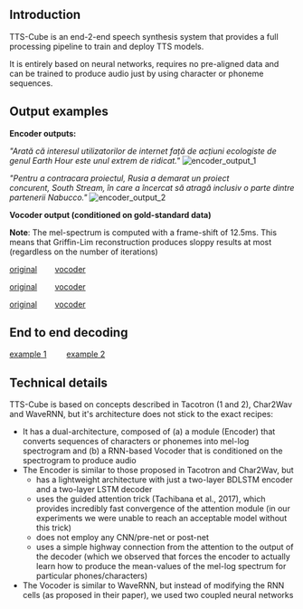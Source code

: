 ## Introduction

TTS-Cube is an end-2-end speech synthesis system that provides a full processing pipeline to train and deploy TTS models.
   
It is entirely based on neural networks, requires no pre-aligned data and can be trained to produce audio just by using character or phoneme sequences.

## Output examples

**Encoder outputs:**

*"Arată că interesul utilizatorilor de internet față de acțiuni ecologiste de genul Earth Hour este unul extrem de ridicat."* 
![encoder_output_1](https://raw.githubusercontent.com/tiberiu44/TTS-Cube/master/examples/encoder/anca_dcnews_0023.png "Encoder output example 1")

*"Pentru a contracara proiectul, Rusia a demarat un proiect concurent, South Stream, în care a încercat să atragă inclusiv o parte dintre partenerii Nabucco."*
![encoder_output_2](https://raw.githubusercontent.com/tiberiu44/TTS-Cube/master/examples/encoder/anca_dcnews_0439.png "Encoder output example 2")


**Vocoder output (conditioned on gold-standard data)**

**Note**: The mel-spectrum is computed with a frame-shift of 12.5ms. This means that Griffin-Lim reconstruction produces sloppy results at most (regardless on the number of iterations)

[original](https://github.com/tiberiu44/TTS-Cube/raw/master/examples/vocoder/anca_dcnews_0127.orig.wav) &nbsp;&nbsp;&nbsp;&nbsp;&nbsp;&nbsp;&nbsp;[vocoder](https://github.com/tiberiu44/TTS-Cube/raw/master/examples/vocoder/anca_dcnews_0127.mp4)

[original](https://github.com/tiberiu44/TTS-Cube/raw/master/examples/vocoder/anca_dcnews_0439.orig.wav) &nbsp;&nbsp;&nbsp;&nbsp;&nbsp;&nbsp;&nbsp;[vocoder](https://github.com/tiberiu44/TTS-Cube/raw/master/examples/vocoder/anca_dcnews_0439.mp3)

[original](https://github.com/tiberiu44/TTS-Cube/raw/master/examples/vocoder/anca_dcnews_0925.orig.wav) &nbsp;&nbsp;&nbsp;&nbsp;&nbsp;&nbsp;&nbsp;[vocoder](https://github.com/tiberiu44/TTS-Cube/raw/master/examples/vocoder/anca_dcnews_0925.mp3)

## End to end decoding

[example 1](https://raw.githubusercontent.com/tiberiu44/TTS-Cube/master/examples/e2e/anca_dcnews_0023.wav) &nbsp;&nbsp;&nbsp;&nbsp;&nbsp;&nbsp;&nbsp;
[example 2](https://raw.githubusercontent.com/tiberiu44/TTS-Cube/master/examples/e2e/anca_dcnews_0810.wav)

## Technical details
 
TTS-Cube is based on concepts described in Tacotron (1 and 2), Char2Wav and WaveRNN, but it's architecture does not stick to the exact recipes:

- It has a dual-architecture, composed of (a) a module (Encoder) that converts sequences of characters or phonemes into mel-log spectrogram and (b) a RNN-based Vocoder that is conditioned on the spectrogram to produce audio
- The Encoder is similar to those proposed in Tacotron and Char2Wav, but 
    - has a lightweight architecture with just a two-layer BDLSTM encoder and a two-layer LSTM decoder
    - uses the guided attention trick (Tachibana et al., 2017), which provides incredibly fast convergence of the attention module (in our experiments we were unable to reach an acceptable model without this trick)
    - does not employ any CNN/pre-net or post-net
    - uses a simple highway connection from the attention to the output of the decoder (which we observed that forces the encoder to actually learn how to produce the mean-values of the mel-log spectrum for particular phones/characters)
- The Vocoder is similar to WaveRNN, but instead of modifying the RNN cells (as proposed in their paper), we used two coupled neural networks
    
    

